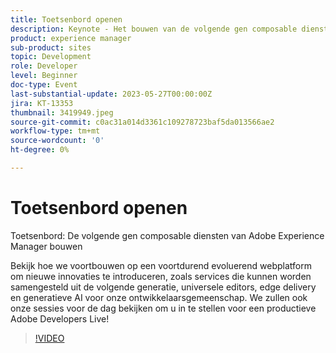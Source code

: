 ```yaml
---
title: Toetsenbord openen
description: Keynote - Het bouwen van de volgende gen composable diensten met de Manager van de Ervaring van AdobeKrijg een vooraanzicht van hoe wij op een voortdurend evoluerend Webplatform voortbouwen om nieuwe innovaties zoals de volgende gen composable diensten, universele redacteur, randlevering en generatieve AI aan onze ontwikkelaarsgemeenschap te brengen. We zullen ook onze sessies voor de dag bekijken om u in te stellen voor een productieve Adobe Developers Live!
product: experience manager
sub-product: sites
topic: Development
role: Developer
level: Beginner
doc-type: Event
last-substantial-update: 2023-05-27T00:00:00Z
jira: KT-13353
thumbnail: 3419949.jpeg
source-git-commit: c0ac31a014d3361c109278723baf5da013566ae2
workflow-type: tm+mt
source-wordcount: '0'
ht-degree: 0%

---
```



# Toetsenbord openen

Toetsenbord: De volgende gen composable diensten van Adobe Experience Manager bouwen

Bekijk hoe we voortbouwen op een voortdurend evoluerend webplatform om nieuwe innovaties te introduceren, zoals services die kunnen worden samengesteld uit de volgende generatie, universele editors, edge delivery en generatieve AI voor onze ontwikkelaarsgemeenschap. We zullen ook onze sessies voor de dag bekijken om u in te stellen voor een productieve Adobe Developers Live!

>[!VIDEO](https://video.tv.adobe.com/v/3419949/?learn=on)
